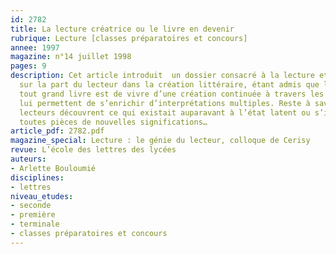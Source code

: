```yaml
---
id: 2782
title: La lecture créatrice ou le livre en devenir
rubrique: Lecture [classes préparatoires et concours]
annee: 1997
magazine: n°14 juillet 1998
pages: 9
description: Cet article introduit  un dossier consacré à la lecture et s’interroge
  sur la part du lecteur dans la création littéraire, étant admis que le propre de
  tout grand livre est de vivre d’une création continuée à travers les siècles, qui
  lui permettent de s’enrichir d’interprétations multiples. Reste à savoir si les
  lecteurs découvrent ce qui existait auparavant à l’état latent ou s’ils créent de
  toutes pièces de nouvelles significations…
article_pdf: 2782.pdf
magazine_special: Lecture : le génie du lecteur, colloque de Cerisy
revue: L’école des lettres des lycées
auteurs:
- Arlette Bouloumié
disciplines:
- lettres
niveau_etudes:
- seconde
- première
- terminale
- classes préparatoires et concours
---
```

